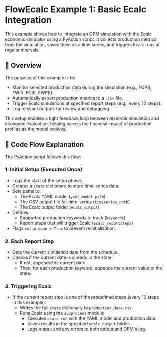 # FlowEcalc Example 1: Basic Ecalc Integration

This example shows how to integrate an OPM simulation with the Ecalc economic simulator using a PyAction script. It collects production metrics from the simulation, saves them as a time series, and triggers Ecalc runs at regular intervals.

## 📌 Overview

The purpose of this example is to:

- Monitor selected production data during the simulation (e.g., FOPR, FWIR, FGIR, FWPR).
- Automatically export production metrics to a `.csv` file.
- Trigger Ecalc simulations at specified report steps (e.g., every 10 steps).
- Log relevant outputs for review and debugging.

This setup enables a tight feedback loop between reservoir simulation and economic evaluation, helping assess the financial impact of production profiles as the model evolves.

## 🔄 Code Flow Explanation

The PyAction script follows this flow:

### 1. **Initial Setup (Executed Once)**

- Logs the start of the setup phase.
- Creates a `state` dictionary to store time-series data.
- Sets paths to:
  - The Ecalc YAML model (`yaml_model_path`)
  - The CSV output file for time-series (`timeseries_path`)
  - The Ecalc output folder (`ecalc_output`)
- Defines:
  - Supported production keywords to track (`keywords`)
  - Report steps that will trigger Ecalc (`ecalc_reportsteps`)
- Flags `setup_done = True` to prevent reinitialization.

### 2. **Each Report Step**

- Gets the current simulation date from the schedule.
- Checks if the current date is already in the state:
  - If not, appends the current date.
  - Then, for each production keyword, appends the current value to the state.

### 3. **Triggering Ecalc**

- If the current report step is one of the predefined steps (every 10 steps in this example):
  - Writes the full `state` dictionary to `production_data.csv`.
  - Runs Ecalc using the `subprocess` module:
    - Executes `ecalc run` with the YAML model and production data.
    - Saves results in the specified `ecalc_output` folder.
    - Logs output and any errors to both stdout and OPM's log.
